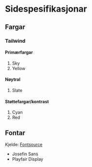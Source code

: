 # Sidespesifikasjonar

## Fargar
### Tailwind
#### Primærfargar
1. Sky
2. Yellow
#### Nøytral
1. Slate
#### Støttefargar/kontrast
1. Cyan
2. Red

## Fontar
Kjelde: [Fontsource](https://fontsource.org)
- Josefin Sans
- Playfair Display

